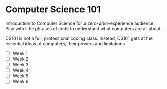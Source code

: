# Computer Science 101

Introduction to Computer Science for a zero-prior-experience audience. Play with little phrases of code to understand what computers are all about.

CS101 is not a full, professional coding class. Instead, CS101 gets at the essential ideas of computers, their powers and limitations

- [ ] Week 1
- [ ] Week 2
- [ ] Week 3
- [ ] Week 4
- [ ] Week 5
- [ ] Week 6
